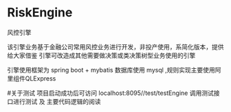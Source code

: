 # RiskEngine
风控引擎

该引擎业务基于金融公司常用风控业务进行开发，非投产使用，系简化版本，提供给大家借鉴
引擎可改造成其他需要做决策或类决策树型业务使用的引擎

引擎使用框架为 spring boot + mybatis 数据库使用 mysql ,规则实现主要使用阿里组件QLExpress


#关于测试
项目启动成功后可访问 localhost:8095//test/testEngine 调用测试接口进行测试 及 主要代码逻辑的阅读



